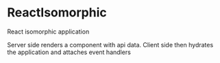 # ReactIsomorphic

React isomorphic application

Server side renders a component with api data. Client side then hydrates the application and attaches event handlers

